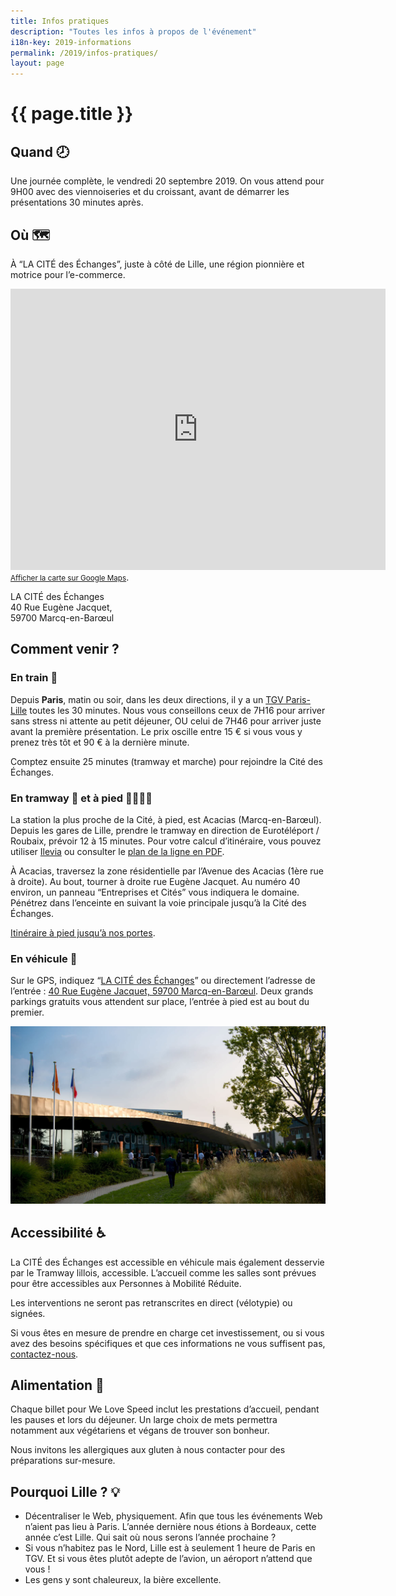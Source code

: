 ```yaml
---
title: Infos pratiques
description: "Toutes les infos à propos de l'événement"
i18n-key: 2019-informations
permalink: /2019/infos-pratiques/
layout: page
---
```


# {{ page.title }}

## Quand 🕗

Une journée complète, le vendredi 20 septembre 2019. On vous attend pour 9H00 avec des viennoiseries et du croissant, avant de démarrer les présentations 30 minutes après.

## Où 🗺️

À “LA CITÉ des Échanges”, juste à côté de Lille, une région pionnière et motrice pour l’e-commerce.

<p>
<iframe loading="lazy" src="https://www.google.com/maps/embed?pb=!1m18!1m12!1m3!1d2529.212821896712!2d3.1092103156398365!3d50.660308979504855!2m3!1f0!2f0!3f0!3m2!1i1024!2i768!4f13.1!3m3!1m2!1s0x47c3298c8bbc835f%3A0x531fcce4347c737e!2sLA+CIT%C3%89+des+%C3%A9changes!5e0!3m2!1sfr!2sfr!4v1560419850754!5m2!1sfr!2sfr" width="600" height="450" frameborder="0" style="border:0" allowfullscreen></iframe><br><a href="https://goo.gl/maps/P2NTVejeBbngx4YYA"><small>Afficher la carte sur Google Maps</small></a>.
</p>

LA CITÉ des Échanges<br />
40 Rue Eugène Jacquet,<br />
59700 Marcq-en-Barœul

## Comment venir ?

### En train 🚄

Depuis **Paris**, matin ou soir, dans les deux directions, il y a un [TGV Paris-Lille](https://www.trainline.fr/search/paris/lille/2019-09-20-06:00/2019-09-20-18:00) toutes les 30 minutes. Nous vous conseillons ceux de 7H16 pour arriver sans stress ni attente au petit déjeuner, OU celui de 7H46 pour arriver juste avant la première présentation.
Le prix oscille entre 15 € si vous vous y prenez très tôt et 90 € à la dernière minute. 

Comptez ensuite 25 minutes (tramway et marche) pour rejoindre la Cité des Échanges.

### En tramway 🚋 et à pied 🚶‍♂️🚶‍♀️

La station la plus proche de la Cité, à pied, est Acacias (Marcq-en-Barœul). Depuis les gares de Lille, prendre le tramway en direction de Eurotéléport / Roubaix, prévoir 12 à 15 minutes.
Pour votre calcul d’itinéraire, vous pouvez utiliser [Ilevia](https://www.ilevia.fr/cms/institutionnel/se-deplacer/#itineraires) ou consulter le [plan de la ligne en PDF](http://www.ilevia.fr/cms/institutionnel/wp-content/uploads/sites/4/2019/01/tramway.pdf).

À Acacias, traversez la zone résidentielle par l’Avenue des Acacias (1ère rue à droite). Au bout, tourner à droite rue Eugène Jacquet. Au numéro 40 environ, un panneau “Entreprises et Cités” vous indiquera le domaine. Pénétrez dans l’enceinte en suivant la voie principale jusqu’à la Cité des Échanges.

[Itinéraire à pied jusqu’à nos portes](https://www.google.fr/maps/dir/Acacias,+Marcq-en-Bar%C5%93ul/50.6598929,3.1109869/@50.6618326,3.109441,680m/data=!3m1!1e3!4m14!4m13!1m10!1m1!1s0x47c3298eb9631495:0xe704062a7ed6a41e!2m2!1d3.1095316!2d50.6649308!3m4!1m2!1d3.1093697!2d50.6611923!3s0x47c3298c8ab0f019:0x2d0eafefd6ef73b7!1m0!3e2!5m1!1e2).

### En véhicule 🚗

Sur le GPS, indiquez “[LA CITÉ des Échanges](https://www.google.fr/maps/place/LA+CIT%C3%89+des+%C3%A9changes/@50.6603761,3.1092886,17z/data=!4m5!3m4!1s0x47c3298c8bbc835f:0x531fcce4347c737e!8m2!3d50.660309!4d3.111399)” ou directement l’adresse de l’entrée : [40 Rue Eugène Jacquet, 59700 Marcq-en-Barœul](https://www.google.fr/maps/@50.6612032,3.109326,3a,58.7y,143.22h,89.65t/data=!3m6!1e1!3m4!1s5Ug2L9zzKZ4R1355IXjqoQ!2e0!7i13312!8i6656).
Deux grands parkings gratuits vous attendent sur place, l’entrée à pied est au bout du premier.

![Photographie de l'entrée du parking](../../../assets/images/infos-pratiques/parking.png)

## Accessibilité ♿️

La CITÉ des Échanges est accessible en véhicule mais également desservie par le Tramway lillois, accessible. L’accueil comme les salles sont prévues pour être accessibles aux Personnes à Mobilité Réduite.

Les interventions ne seront pas retranscrites en direct (vélotypie) ou signées.

Si vous êtes en mesure de prendre en charge cet investissement, ou si vous avez des besoins spécifiques et que ces informations ne vous suffisent pas, [contactez-nous](/contact).

## Alimentation 🥘

Chaque billet pour We Love Speed inclut les prestations d’accueil, pendant les pauses et lors du déjeuner. Un large choix de mets permettra notamment aux végétariens et végans de trouver son bonheur.

Nous invitons les allergiques aux gluten à nous contacter pour des préparations sur-mesure.

## Pourquoi Lille ? 💡

- Décentraliser le Web, physiquement. Afin que tous les événements Web n’aient pas lieu à Paris. L’année dernière nous étions à Bordeaux, cette année c’est Lille. Qui sait où nous serons l’année prochaine ?
- Si vous n’habitez pas le Nord, Lille est à seulement 1 heure de Paris en TGV. Et si vous êtes plutôt adepte de l’avion, un aéroport n’attend que vous !
- Les gens y sont chaleureux, la bière excellente.
